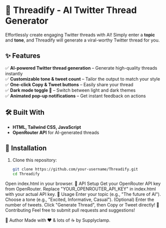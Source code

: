 # 🚀 Threadify - AI Twitter Thread Generator  

Effortlessly create engaging Twitter threads with AI! Simply enter a **topic** and **tone**, and Threadify will generate a viral-worthy Twitter thread for you.  

## ✨ Features  
✅ **AI-powered Twitter thread generation** – Generate high-quality threads instantly  
✅ **Customizable tone & tweet count** – Tailor the output to match your style  
✅ **One-click Copy & Tweet buttons** – Easily share your thread  
✅ **Dark mode toggle 🌙** – Switch between light and dark themes  
✅ **Animated pop-up notifications** – Get instant feedback on actions  
 

## 🛠 Built With  
- **HTML, Tailwind CSS, JavaScript**  
- **OpenRouter API** for AI-generated threads  

## 🔧 Installation  
1. Clone this repository:  
   ```bash
   git clone https://github.com/your-username/Threadify.git
   cd Threadify
Open index.html in your browser.
🔑 API Setup
Get your OpenRouter API key from OpenRouter.
Replace "YOUR_OPENROUTER_API_KEY" in index.html with your actual API key.
📜 Usage
Enter your topic (e.g., "The future of AI").
Choose a tone (e.g., "Excited, Informative, Casual").
(Optional) Enter the number of tweets.
Click "Generate Thread", then Copy or Tweet directly!
🖤 Contributing
Feel free to submit pull requests and suggestions!

🔗 Author
Made with ❤️ & lots of ☕ by Supplyclamp.

